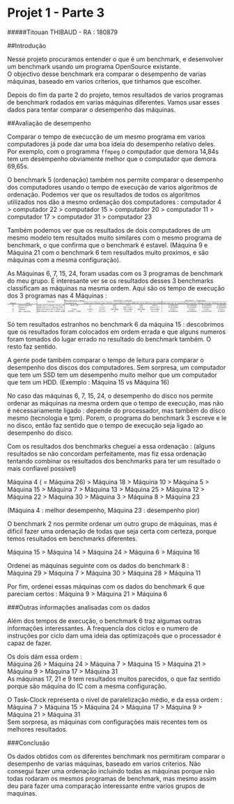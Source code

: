 # Projet 1 - Parte 3
#####Titouan THIBAUD - RA : 180879

##Introdução

Nesse projeto procuramos entender o que é um benchmark, e desenvolver um benchmark usando um programa OpenSource existante.   
O objectivo desse benchmark era comparar o desempenho de varias máquinas, baseado em varios criterios, que tinhamos que escolher. 

Depois do fim da parte 2 do projeto, temos resultados de varios programas de benchmark rodados em varias máquinas diferentes. Vamos usar esses dados para tentar comparar o desempenho das máquinas.

##Avaliação de desempenho

Comparar o tempo de execucção de um mesmo programa em varios computadores já pode dar uma boa ideia do desempenho relativo deles. 
Por exemplo, com o programma `ffmpeg` o computador que demora 14,84s tem um desempenho obviamente melhor que o computador que demora 69,65s.

O benchmark 5 (ordenação) também nos permite comparar o desempenho dos computadores usando o tempo de execução de varios algoritmos de ordenação. 
Podemos ver que os resultados de todos os algoritmos utilizados nos dão a mesmo ordenação dos computadores : computador 4 > computador 22 > computador 15 > computador 20 > computador 11 > computador 17 > computador 31 > computador 23    

Também podemos ver que os resultados de dois computadores de um mesmo modelo tem resultados muito similares com o mesmo programa de benchmark, o que confirma que o benchmark é estavel. (Máquina 9 e Máquina 21 com o benchmark 6 tem resultados muito proximos, e são máquinas com a mesma configuração). 

As Máquinas 6, 7, 15, 24, foram usadas com os 3 programas de benchmark do meu grupo. É interesante ver se os resultados desses 3 benchmarks classificam as máquinas na mesma ordem. Aqui são os tempo de execução dos 3 programas nas 4 Máquinas :  
![resultados](https://github.com/titooan/MC723/blob/master/trabalho1/resultados.png "resultados")  

Só tem resultados estranhos no benchmark 6 da máquina 15 : descobrimos que os resultados foram colocados em ordem errada e que alguns numeros foram tomados do lugar errado no resultado do benchmark também. O resto faz sentido. 

A gente pode também comparar o tempo de leitura para comparar o desempenho dos discos dos computadores. Sem sorpresa, um computador que tem um SSD tem um desempenho muito melhor que um computador que tem um HDD. 
(Exemplo : Máquina 15 vs Máquina 16) 

No caso das máquinas 6, 7, 15, 24, o desempenho do disco nos permite ordenar as máquinas na mesma ordem que o tempo de execução, mas não é nécessariamente ligado : depende do processador, mas também do disco mesmo (tecnologia e tpm). 
Porem, o programa do benchmark 3 escreve e le no disco, então faz sentido que o tempo de execução seja ligado ao desempenho do disco. 

Com os resultados dos benchmarks cheguei a essa ordenação : (alguns resultados se não concordam perfeitamente, mas fiz essa ordenação tentando combinar os resultados dos benchmarks para ter um resultado o mais confiavel possivel)

Máquina 4 ( = Máquina 26) > Máquina 18 > Máquina 10 > Máquina 5 > Máquina 15 > Máquina 7 > Máquina 13 > Máquina 25 > Máquina 12 > Máquina 22 > Máquina 30 > Máquina 3 > Máquina 8 > Máquina 23  

(Máquina 4 : melhor desempenho, Máquina 23 : desempenho pior)

O benchmark 2 nos permite ordenar um outro grupo de máquinas, mas é dificil fazer uma ordenação de todas que seja certa com certeza, porque temos resultados em benchmarks diferentes.  

Máquina 15 > Máquina 14 > Máquina 24 > Máquina 6 > Máquina 16 

Ordenei as máquinas seguinte com os dados do benchmark 8 :  
Máquina 29 > Máquina 7 > Máquina 30 > Máquina 28 > Máquina 11  

Por fim, ordenei essas máquinas com os dados do benchmark 6 que pareciam certos : 
Máquina 9 > Máquina 21 > Máquina 6

###Outras informações analisadas com os dados

Além dos tempos de execução, o benchmark 6 traz algumas outras informações interessantes. 
A frequencia dos ciclos e o numero de instruções por ciclo dam uma ideia das optimizaçoẽs que o processador é capaz de fazer. 

Os dois dám essa ordem :    
Máquina 26 > Máquina 24 > Máquina 7 > Máquina 15 > Máquina  21 >  Máquina  9 > Máquina  17 > Máquina 31   
As máquinas 17, 21 e 9 tem resultados muitos parecidos, o que faz sentido porque são máquina do IC com a mesma configuração.    

O Task-Clock representa o nivel de paralelização médio, e da essa ordem :     
Máquina 7 > Máquina 15 > Máquina 24 > Máquina 17 > Máquina 9  > Máquina 21  > Máquina 31  
Sem sorpresa, as máquinas com configurações mais recentes tem os melhores resultados.

###Conclusão

Os dados obtidos com os diferentes benchmark nos permitiram comparar o desempenho de varias máquinas, baseado em varios criterios. Não consegui fazer uma ordenação incluindo todas as máquinas porque não todas rodaram os mesmos programas de benchmark, mas mesmo assim deu para fazer uma comparação interessante entre varios grupos de maquinas.
